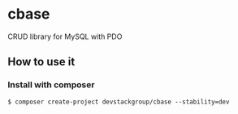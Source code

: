 # cbase
CRUD library for MySQL with PDO

## How to use it

### Install with composer

```
$ composer create-project devstackgroup/cbase --stability=dev
```

